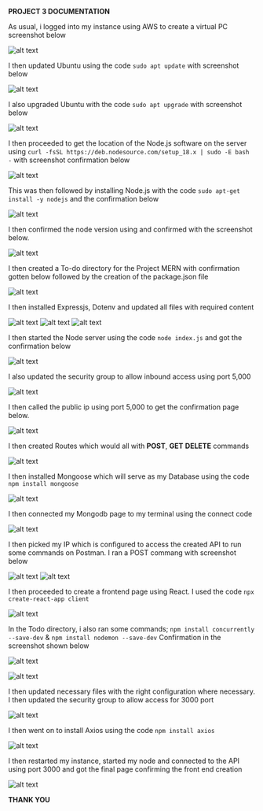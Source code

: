**PROJECT 3 DOCUMENTATION**

As usual, i logged into my instance using AWS to create a virtual PC screenshot below

![alt text](./Images/Log%20into%20Ubuntu%20Server.png)

I then updated Ubuntu using the code `sudo apt update` with screenshot below

![alt text](./Images/Sudo%20apt%20Update.png)

I also upgraded Ubuntu with the code `sudo apt upgrade` with screenshot below

![alt text](./Images/Sudo%20apt%20upgrade.png)

I then proceeded to get the location of the Node.js software on the server using `curl -fsSL https://deb.nodesource.com/setup_18.x | sudo -E bash -` with screenshot confirmation below

![alt text](./Images/Location%20of%20Nodejs.png)

This was then followed by installing Node.js with the code `sudo apt-get install -y nodejs` and the confirmation below

![alt text](./Images/Nodejs%20installation.png)

I then confirmed the node version using and confirmed with the screenshot below.

![alt text](./Images/Node%20version%20confirmation.png)

I then created a To-do directory for the Project MERN with confirmation gotten below followed by the creation of the package.json file

![alt text](./Images/Create%20Todo%20project%20directory%20and%20initiate%20package.png)

I then installed Expressjs, Dotenv and updated all files with required content

![alt text](./Images/Expressjs%20installation.png)
![alt text](./Images/install%20dotenv.png)
![alt text](./Images/Update%20expressjs%20content.png)

I then started the Node server using the code `node index.js` and got the confirmation below

![alt text](./Images/Start%20node%20server.png)

I also updated the security group to allow inbound access using port 5,000

![alt text](./Images/Allow%20access%20throw%20port%205000.png)

I then called the public ip using port 5,000 to get the confirmation page below.

![alt text](./Images/Confirmation%20of%20express%20created.png)

I then created Routes which would all with **POST**, **GET** **DELETE** commands

![alt text](./Images/Create%20Routes%20and%20api%20doc.png)

I then installed Mongoose which will serve as my Database using the code `npm install mongoose`

![alt text](./Images/Install%20Mongoose.png)

I then connected my Mongodb page to my terminal using the connect code

![alt text](./Images/Connect%20to%20MOngodb.png)

I then picked my IP which is configured to access the created API to run some commands on Postman. I ran a POST commang with screenshot below

![alt text](./Images/Post%20confirmation.png)
![alt text](./Images/Get%20confirmation.png)

I then proceeded to create a frontend page using React. I used the code `npx create-react-app client`

![alt text](./Images/create-react-app%20client.png)

In the Todo directory, i also ran some commands; `npm install concurrently --save-dev` & `npm install nodemon --save-dev` Confirmation in the screenshot shown below

![alt text](./Images/install%20concurrently.png)

![alt text](./Images/install%20nodemon.png)

I then updated necessary files with the right configuration where necessary. I then updated the security group to allow access for 3000 port

![alt text](./Images/Add%20port%203000%20inbound%20rule.png)

I then went on to install Axios using the code `npm install axios` 

![alt text](./Images/install%20axios.png)

I then restarted my instance, started my node and connected to the API using port 3000 and got the final page confirming the front end creation

![alt text](./Images/Todo%20page.png)

**THANK YOU**
